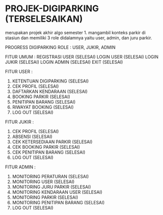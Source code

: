  # PROJEK-DIGIPARKING (TERSELESAIKAN)
merupakan projek akhir algo semester 1. mangambil konteks parkir di stasiun dan memiliki 3 role didalamnya yaitu user, admin, dan juru parkir.

PROGRESS DIGIPARKING
ROLE : USER, JUKIR, ADMIN

FITUR UMUM :
REGISTRASI USER (SELESAI)
LOGIN USER (SELESAI)
LOGIN JUKIR (SELESAI)
LOGIN ADMIN (SELESAI)
EXIT (SELESAI)

FITUR USER :
1. KETENTUAN DIGIPARKING (SELESAI)
2. CEK PROFIL (SELESAI)
3. DAFTARKAN KENDARAAN (SELESAI)
4. BOOKING PARKIR (SELESAI)
5. PENITIPAN BARANG (SELESAI)
6. RIWAYAT BOOKING (SELESAI) 
7. LOG OUT (SELESAI)

FITUR JUKIR :  
1. CEK PROFIL (SELESAI)
2. ABSENSI (SELESAI)
3. CEK KETERSEDIAAN PARKIR (SELESAI)
4. CEK BOOKING PARKIR (SELESAI)
5. CEK PENITIPAN BARANG (SELESAI)
6. LOG OUT (SELESAI)

FITUR ADMIN :
1. MONITORING PERATURAN (SELESAI)
2. MONITORING USER (SELESAI)
3. MONITORING JURU PARKIR (SELESAI)
4. MONITORING KENDARAAN USER (SELESAI)
5. MONITORING PARKIR (SELESAI)
6. MONITORING PENITIPAN BARANG (SELESAI)
7. LOG OUT (SELESAI)

